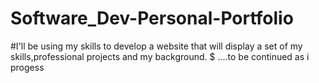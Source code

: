 # Software_Dev-Personal-Portfolio
#I'll be using my skills to develop a website that will display a set of my skills,professional projects and my background.
$ ....to be continued as i progess
